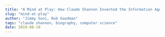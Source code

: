 ```yaml
---
title: "A Mind at Play: How Claude Shannon Invented the Information Age"
slug: "mind-at-play"
author: "Jimmy Soni, Rob Goodman"
tags: "claude shannon, biography, computer science"
date: 2019-08-19
---
```



